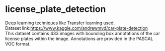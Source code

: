 # license_plate_detection
Deep learning techniques like Transfer learning used.                          
Dataset link:https://www.kaggle.com/andrewmvd/car-plate-detection                                  
This dataset contains 433 images with bounding box annotations of the car license plates within the image.
Annotations are provided in the PASCAL VOC format.
